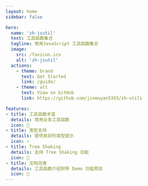 ```yaml
---
layout: home
sidebar: false

hero:
  name: 'zh-jsutil'
  text: 工具函数集合
  tagline: 常用JavaScript 工具函数集合
  image:
    src: /favicon.ico
    alt: 'zh-jsutil'
  actions:
    - theme: brand
      text: Get Started
      link: /guide/
    - theme: alt
      text: View on GitHub
      link: https://github.com/jinmuyan5393/zh-utils

features:
- title: 工具函数丰富
  details: 常用业务工具函数
  icon: 🦾
- title: 类型支持
  details: 提供良好的类型提示
  icon: ⚡
- title: Tree Shaking
  details: 支持 Tree Shaking 功能
  icon: 💖
- title: 文档完善
  details: 工具函数介绍附带 Demo 功能预览
  icon: 🎪
---
```

